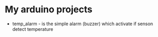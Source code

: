 # My arduino projects

- temp_alarm - is the simple alarm (buzzer) which activate if senson detect temperature 
